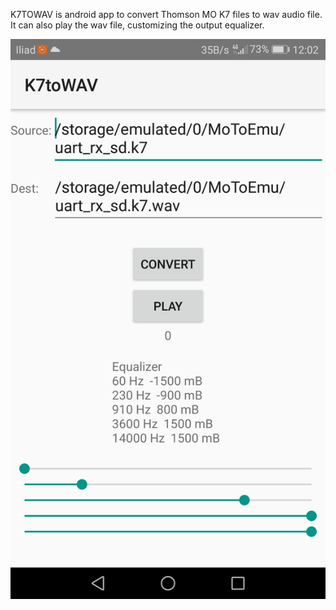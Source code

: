 K7TOWAV is android app to convert Thomson MO K7 files to wav audio file. 
It can also play the wav file, customizing the output equalizer.

![](https://github.com/dinoflorenzi/PC128OP/blob/master/Android%20Apps/Screenshot_20220102-120251.png)

